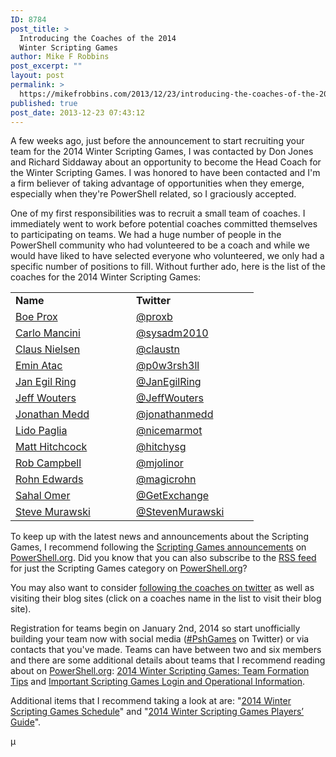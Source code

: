 ```yaml
---
ID: 8784
post_title: >
  Introducing the Coaches of the 2014
  Winter Scripting Games
author: Mike F Robbins
post_excerpt: ""
layout: post
permalink: >
  https://mikefrobbins.com/2013/12/23/introducing-the-coaches-of-the-2014-winter-scripting-games/
published: true
post_date: 2013-12-23 07:43:12
---
```

A few weeks ago, just before the announcement to start recruiting your team for the 2014 Winter Scripting Games, I was contacted by Don Jones and Richard Siddaway about an opportunity to become the Head Coach for the Winter Scripting Games. I was honored to have been contacted and I'm a firm believer of taking advantage of opportunities when they emerge, especially when they're PowerShell related, so I graciously accepted.

One of my first responsibilities was to recruit a small team of coaches. I immediately went to work before potential coaches committed themselves to participating on teams. We had a huge number of people in the PowerShell community who had volunteered to be a coach and while we would have liked to have selected everyone who volunteered, we only had a specific number of positions to fill. Without further ado, here is the list of the coaches for the 2014 Winter Scripting Games:
<table width="357" border="0" cellspacing="0" cellpadding="0"><colgroup> <col width="177" /> <col width="180" /> </colgroup>
<tbody>
<tr>
<td width="177" height="20"><strong>Name</strong></td>
<td width="180"><strong>Twitter</strong></td>
</tr>
<tr>
<td height="20"><a href="http://learn-powershell.net/">Boe Prox</a></td>
<td><a href="http://twitter.com/proxb">@proxb</a></td>
</tr>
<tr>
<td height="20"><a href="http://www.happysysadm.com/">Carlo Mancini</a></td>
<td><a href="http://twitter.com/sysadm2010">@sysadm2010</a></td>
</tr>
<tr>
<td height="20"><a href="http://xipher.dk/">Claus Nielsen</a></td>
<td><a href="http://twitter.com/claustn">@claustn</a></td>
</tr>
<tr>
<td height="20"><a href="http://p0w3rsh3ll.wordpress.com/">Emin Atac</a></td>
<td><a href="http://twitter.com/p0w3rsh3ll">@p0w3rsh3ll</a></td>
</tr>
<tr>
<td height="20"><a href="http://blog.powershell.no/">Jan Egil Ring</a></td>
<td><a href="http://twitter.com/JanEgilRing">@JanEgilRing</a></td>
</tr>
<tr>
<td height="20"><a href="http://jeffwouters.nl/">Jeff Wouters</a></td>
<td><a href="http://twitter.com/JeffWouters">@JeffWouters</a></td>
</tr>
<tr>
<td height="20"><a href="http://www.jonathanmedd.net/">Jonathan Medd</a></td>
<td><a href="http://twitter.com/jonathanmedd/">@jonathanmedd</a></td>
</tr>
<tr>
<td height="20"><a href="http://paglia.org/">Lido Paglia</a></td>
<td><a href="http://twitter.com/nicemarmot">@nicemarmot</a></td>
</tr>
<tr>
<td height="20"><a href="http://sgitpro.com/">Matt Hitchcock</a></td>
<td><a href="http://twitter.com/hitchysg">@hitchysg</a></td>
</tr>
<tr>
<td height="20"><a href="http://mjolinor.wordpress.com/">Rob Campbell</a></td>
<td><a href="http://twitter.com/mjolinor">@mjolinor</a></td>
</tr>
<tr>
<td height="20"><a href="http://rohnspowershellblog.wordpress.com/">Rohn Edwards</a></td>
<td><a href="http://twitter.com/magicrohn">@magicrohn</a></td>
</tr>
<tr>
<td height="20"><a href="http://www.get-exchange.info/">Sahal Omer</a></td>
<td><a href="http://twitter.com/GetExchange">@GetExchange</a></td>
</tr>
<tr>
<td height="20"><a href="http://stevenmurawski.com/">Steve Murawski</a></td>
<td><a href="http://twitter.com/StevenMurawski">@StevenMurawski</a></td>
</tr>
</tbody>
</table>
To keep up with the latest news and announcements about the Scripting Games, I recommend following the <a href="http://powershell.org/wp/category/announcements/scripting-games/" target="_blank">Scripting Games announcements</a> on <a href="http://powershell.org/" target="_blank">PowerShell.org</a>. Did you know that you can also subscribe to the <a href="http://powershell.org/wp/category/announcements/scripting-games/feed/" target="_blank">RSS feed</a> for just the Scripting Games category on <a href="http://powershell.org/" target="_blank">PowerShell.org</a>?

You may also want to consider <a href="http://twitter.com/mikefrobbins/lists/pshcoaches" target="_blank">following the coaches on twitter</a> as well as visiting their blog sites (click on a coaches name in the list to visit their blog site).

Registration for teams begin on January 2nd, 2014 so start unofficially building your team now with social media (<a href="http://twitter.com/search?q=%23PshGames&amp;src=typd&amp;f=realtime" target="_blank">#PshGames</a> on Twitter) or via contacts that you've made. Teams can have between two and six members and there are some additional details about teams that I recommend reading about on <a href="http://powershell.org/" target="_blank">PowerShell.org</a>: <a href="http://powershell.org/wp/2013/12/19/2014-winter-scripting-games-team-formation-tips/" target="_blank">2014 Winter Scripting Games: Team Formation Tips</a> and <a href="http://powershell.org/wp/2013/12/21/important-scripting-games-login-and-operational-information/" target="_blank">Important Scripting Games Login and Operational Information</a>.

Additional items that I recommend taking a look at are: "<a href="http://powershell.org/wp/2013/12/16/2014-winter-scripting-games-schedule/" target="_blank">2014 Winter Scripting Games Schedule</a>" and "<a href="http://powershell.org/wp/2013/12/09/2014-winter-scripting-games-players-guide/" target="_blank">2014 Winter Scripting Games Players’ Guide</a>".

µ